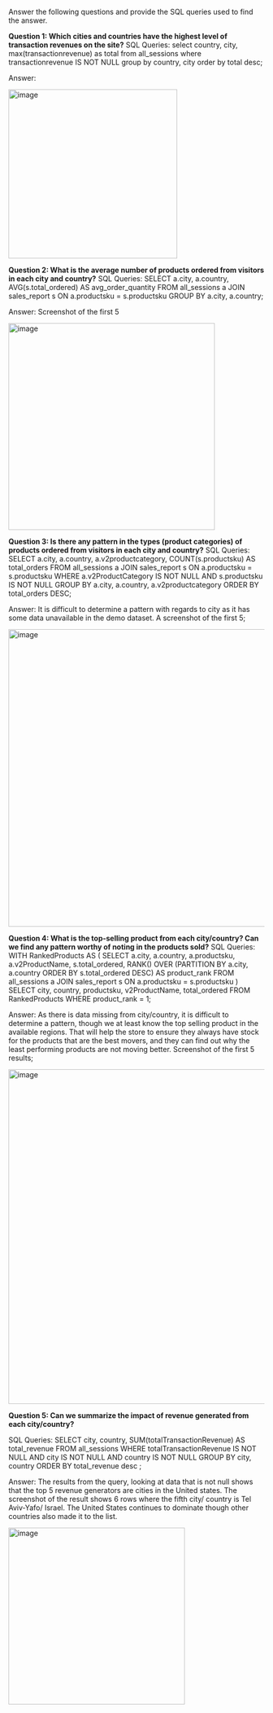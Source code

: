 Answer the following questions and provide the SQL queries used to find the answer.

    
**Question 1: Which cities and countries have the highest level of transaction revenues on the site?**
SQL Queries:
select country, city, max(transactionrevenue) as total
from all_sessions
where transactionrevenue IS NOT NULL
group by country, city
order by total desc;

Answer:


<img width="332" alt="image" src="https://github.com/Fadzai-Roselyn/SQL-Project-LHL/assets/146916613/a504ad02-c61a-46e4-9dd8-5fe7a99ff0d8">

**Question 2: What is the average number of products ordered from visitors in each city and country?**
SQL Queries:
SELECT
    a.city,
    a.country,
    AVG(s.total_ordered) AS avg_order_quantity
FROM
    all_sessions a
JOIN
    sales_report s ON a.productsku = s.productsku
GROUP BY
    a.city, a.country;

Answer: Screenshot of the first 5


<img width="406" alt="image" src="https://github.com/Fadzai-Roselyn/SQL-Project-LHL/assets/146916613/ef9b0374-f6fb-4d4e-ac3e-2c19aa7114e0">

**Question 3: Is there any pattern in the types (product categories) of products ordered from visitors in each city and country?**
SQL Queries:
SELECT
    a.city,
    a.country,
    a.v2productcategory,
    COUNT(s.productsku) AS total_orders
FROM
    all_sessions a
JOIN
    sales_report s ON a.productsku = s.productsku
WHERE
    a.v2ProductCategory IS NOT NULL
	AND s.productsku IS NOT NULL
GROUP BY
    a.city, a.country, a.v2productcategory
ORDER BY
    total_orders DESC;



Answer: It is difficult to determine a pattern with regards to city as it has some data unavailable in the demo dataset. A screenshot of the first 5;


<img width="584" alt="image" src="https://github.com/Fadzai-Roselyn/SQL-Project-LHL/assets/146916613/47928ec9-8b1b-4bc1-bf1f-c0ed456ebbae">


**Question 4: What is the top-selling product from each city/country? Can we find any pattern worthy of noting in the products sold?**
SQL Queries:
WITH RankedProducts AS (
    SELECT
        a.city,
        a.country,
        a.productsku,
        a.v2ProductName,
        s.total_ordered,
        RANK() OVER (PARTITION BY a.city, a.country ORDER BY s.total_ordered DESC) AS product_rank
    FROM
        all_sessions a
    JOIN
        sales_report s ON a.productsku = s.productsku
)
SELECT
    city,
    country,
    productsku,
    v2ProductName,
    total_ordered
FROM
    RankedProducts
WHERE
    product_rank = 1;

Answer: As there is data missing from city/country, it is difficult to determine a pattern, though we at least know the top selling product in the available regions. That will help the store to ensure they always have stock for the products that are the best movers, and they can find out why the least performing products are not moving better.
Screenshot of the first 5 results;


<img width="657" alt="image" src="https://github.com/Fadzai-Roselyn/SQL-Project-LHL/assets/146916613/89583e21-889d-4e6b-81e4-5faa8a91404f">


**Question 5: Can we summarize the impact of revenue generated from each city/country?**

SQL Queries:
SELECT
    city,
    country,
    SUM(totalTransactionRevenue) AS total_revenue
FROM
    all_sessions
WHERE totalTransactionRevenue IS NOT NULL AND city IS NOT NULL AND country IS NOT NULL
GROUP BY
    city, country
ORDER BY total_revenue desc ;


Answer: The results from the query, looking at data that is not null shows that the top 5 revenue generators are cities in the United states.
The screenshot of the result shows 6 rows where the fifth city/ country is Tel Aviv-Yafo/ Israel. The United States continues to dominate though other countries also made it to the list.


<img width="347" alt="image" src="https://github.com/Fadzai-Roselyn/SQL-Project-LHL/assets/146916613/db927766-e88f-431f-8f72-e4646675ecb5">








